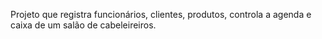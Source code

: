 Projeto que registra funcionários, clientes, produtos, controla a agenda e caixa de um salão de cabeleireiros.